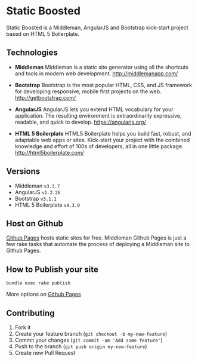 # Static Boosted

Static Boosted is a Middleman, AngularJS and Bootstrap kick-start project based on HTML 5 Bolierplate.

## Technologies

- **Middleman** Middleman is a static site generator using all the shortcuts and tools in modern web development. http://middlemanapp.com/

- **Bootstrap** Bootstrap is the most popular HTML, CSS, and JS framework for developing responsive, mobile first projects on the web. http://getbootstrap.com/

- **AngularJS** AngularJS lets you extend HTML vocabulary for your application. The resulting environment is extraordinarily expressive, readable, and quick to develop. https://angularjs.org/

- **HTML 5 Boilerplate** HTML5 Boilerplate helps you build fast, robust, and adaptable web apps or sites. Kick-start your project with the combined knowledge and effort of 100s of developers, all in one little package.
http://html5boilerplate.com/

## Versions

- Middleman `v3.3.7`
- AngularJS `v1.2.26`
- Bootstrap `v3.1.1`
- HTML 5 Boilerplate `v4.3.0`

## Host on Github

[Github Pages](http://pages.github.com) hosts static sites for free. Middleman Github Pages is just a few rake tasks 
that automate the process of deploying a Middleman site to Github Pages.

## How to Publish your site

```shell
bundle exec rake publish
```

More options on [Github Pages](http://pages.github.com)


## Contributing

1. Fork it
2. Create your feature branch (`git checkout -b my-new-feature`)
3. Commit your changes (`git commit -am 'Add some feature'`)
4. Push to the branch (`git push origin my-new-feature`)
5. Create new Pull Request
